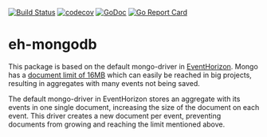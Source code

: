 [![Build Status](https://travis-ci.com/gjongenelen/eh-mongodb.svg?branch=master)](https://travis-ci.com/gjongenelen/eh-mongodb)
[![codecov](https://codecov.io/gh/gjongenelen/eh-mongodb/branch/master/graph/badge.svg)](https://codecov.io/gh/gjongenelen/eh-mongodb)
[![GoDoc](https://godoc.org/github.com/gjongenelen/eh-mongodb?status.svg)](https://godoc.org/github.com/gjongenelen/eh-mongodb)
[![Go Report Card](https://goreportcard.com/badge/seedboxtech/eh-dynamo)](https://goreportcard.com/report/gjongenelen/eh-mongodb)

# eh-mongodb

This package is based on the default mongo-driver in [EventHorizon](https://github.com/looplab/eventhorizon). 
Mongo has a [document limit of 16MB](https://docs.mongodb.com/manual/reference/limits/) which can easily be reached in big projects, resulting in aggregates with many events not being saved. 

The default mongo-driver in EventHorizon stores an aggregate with its events in one single document, increasing the size of the document on each event. This driver creates a new document per event, preventing documents from growing and reaching the limit mentioned above.
